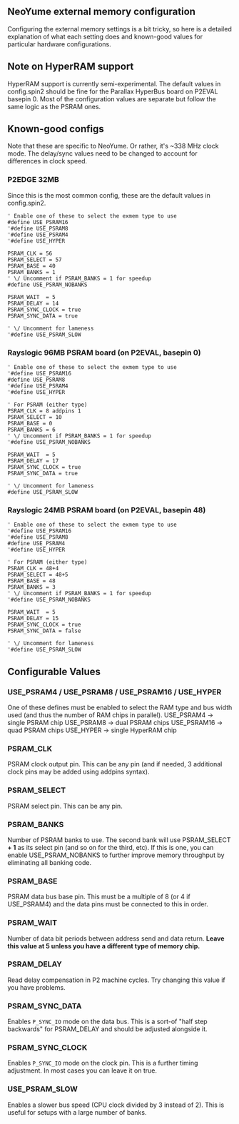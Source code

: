 NeoYume external memory configuration
-------------------------------------

Configuring the external memory settings is a bit tricky, so here is a detailed explanation of what each setting does and known-good values for particular hardware configurations.

## Note on HyperRAM support

HyperRAM support is currently semi-experimental. The default values in config.spin2 should be fine for the Parallax HyperBus board on P2EVAL basepin 0.
Most of the configuration values are separate but follow the same logic as the PSRAM ones.

## Known-good configs

Note that these are specific to NeoYume. Or rather, it's ~338 MHz clock mode. The delay/sync values need to be changed to account for differences in clock speed.

### P2EDGE 32MB

Since this is the most common config, these are the default values in config.spin2.

```spin
' Enable one of these to select the exmem type to use
#define USE_PSRAM16
'#define USE_PSRAM8
'#define USE_PSRAM4
'#define USE_HYPER

PSRAM_CLK = 56
PSRAM_SELECT = 57
PSRAM_BASE = 40
PSRAM_BANKS = 1
' \/ Uncomment if PSRAM_BANKS = 1 for speedup
#define USE_PSRAM_NOBANKS

PSRAM_WAIT  = 5
PSRAM_DELAY = 14
PSRAM_SYNC_CLOCK = true
PSRAM_SYNC_DATA = true

' \/ Uncomment for lameness
'#define USE_PSRAM_SLOW
```

### Rayslogic 96MB PSRAM board (on P2EVAL, basepin 0)

```spin
' Enable one of these to select the exmem type to use
'#define USE_PSRAM16
#define USE_PSRAM8
'#define USE_PSRAM4
'#define USE_HYPER

' For PSRAM (either type)
PSRAM_CLK = 8 addpins 1
PSRAM_SELECT = 10
PSRAM_BASE = 0
PSRAM_BANKS = 6
' \/ Uncomment if PSRAM_BANKS = 1 for speedup
'#define USE_PSRAM_NOBANKS

PSRAM_WAIT  = 5
PSRAM_DELAY = 17
PSRAM_SYNC_CLOCK = true
PSRAM_SYNC_DATA = true

' \/ Uncomment for lameness
#define USE_PSRAM_SLOW
```

### Rayslogic 24MB PSRAM board (on P2EVAL, basepin 48)

```spin
' Enable one of these to select the exmem type to use
'#define USE_PSRAM16
'#define USE_PSRAM8
#define USE_PSRAM4
'#define USE_HYPER

' For PSRAM (either type)
PSRAM_CLK = 48+4
PSRAM_SELECT = 48+5
PSRAM_BASE = 48
PSRAM_BANKS = 3
' \/ Uncomment if PSRAM_BANKS = 1 for speedup
'#define USE_PSRAM_NOBANKS

PSRAM_WAIT  = 5
PSRAM_DELAY = 15
PSRAM_SYNC_CLOCK = true
PSRAM_SYNC_DATA = false

' \/ Uncomment for lameness
'#define USE_PSRAM_SLOW
```

## Configurable Values

### USE_PSRAM4 / USE_PSRAM8 / USE_PSRAM16 / USE_HYPER

One of these defines must be enabled to select the RAM type and bus width used (and thus the number of RAM chips in parallel).
 USE_PSRAM4 -> single PSRAM chip
 USE_PSRAM8 -> dual PSRAM chips
 USE_PSRAM16 -> quad PSRAM chips
 USE_HYPER -> single HyperRAM chip

### PSRAM_CLK

PSRAM clock output pin. This can be any pin (and if needed, 3 additional clock pins may be added using addpins syntax).

### PSRAM_SELECT

PSRAM select pin. This can be any pin.

### PSRAM_BANKS

Number of PSRAM banks to use. The second bank will use PSRAM_SELECT **+ 1** as its select pin (and so on for the third, etc).
If this is one, you can enable USE_PSRAM_NOBANKS to further improve memory throughput by eliminating all banking code.

### PSRAM_BASE

PSRAM data bus base pin. This must be a multiple of 8 (or 4 if USE_PSRAM4) and the data pins must be connected to this in order.

### PSRAM_WAIT

Number of data bit periods between address send and data return. **Leave this value at 5 unless you have a different type of memory chip.**

### PSRAM_DELAY

Read delay compensation in P2 machine cycles. Try changing this value if you have problems.

### PSRAM_SYNC_DATA

Enables `P_SYNC_IO` mode on the data bus. This is a sort-of "half step backwards" for PSRAM_DELAY and should be adjusted alongside it.

### PSRAM_SYNC_CLOCK

Enables `P_SYNC_IO` mode on the clock pin. This is a further timing adjustment. In most cases you can leave it on true.

### USE_PSRAM_SLOW

Enables a slower bus speed (CPU clock divided by 3 instead of 2). This is useful for setups with a large number of banks.

